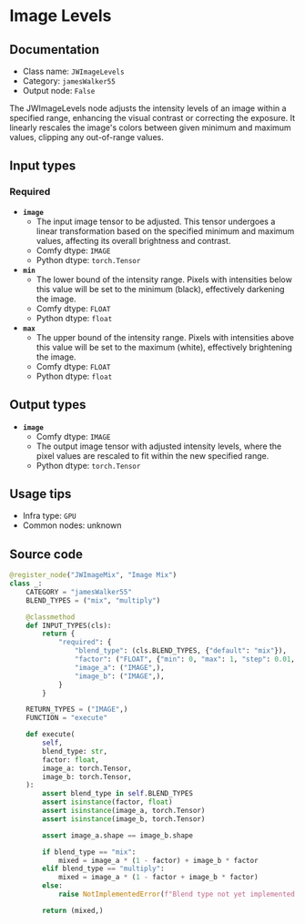 # Image Levels
## Documentation
- Class name: `JWImageLevels`
- Category: `jamesWalker55`
- Output node: `False`

The JWImageLevels node adjusts the intensity levels of an image within a specified range, enhancing the visual contrast or correcting the exposure. It linearly rescales the image's colors between given minimum and maximum values, clipping any out-of-range values.
## Input types
### Required
- **`image`**
    - The input image tensor to be adjusted. This tensor undergoes a linear transformation based on the specified minimum and maximum values, affecting its overall brightness and contrast.
    - Comfy dtype: `IMAGE`
    - Python dtype: `torch.Tensor`
- **`min`**
    - The lower bound of the intensity range. Pixels with intensities below this value will be set to the minimum (black), effectively darkening the image.
    - Comfy dtype: `FLOAT`
    - Python dtype: `float`
- **`max`**
    - The upper bound of the intensity range. Pixels with intensities above this value will be set to the maximum (white), effectively brightening the image.
    - Comfy dtype: `FLOAT`
    - Python dtype: `float`
## Output types
- **`image`**
    - Comfy dtype: `IMAGE`
    - The output image tensor with adjusted intensity levels, where the pixel values are rescaled to fit within the new specified range.
    - Python dtype: `torch.Tensor`
## Usage tips
- Infra type: `GPU`
- Common nodes: unknown


## Source code
```python
@register_node("JWImageMix", "Image Mix")
class _:
    CATEGORY = "jamesWalker55"
    BLEND_TYPES = ("mix", "multiply")

    @classmethod
    def INPUT_TYPES(cls):
        return {
            "required": {
                "blend_type": (cls.BLEND_TYPES, {"default": "mix"}),
                "factor": ("FLOAT", {"min": 0, "max": 1, "step": 0.01, "default": 0.5}),
                "image_a": ("IMAGE",),
                "image_b": ("IMAGE",),
            }
        }

    RETURN_TYPES = ("IMAGE",)
    FUNCTION = "execute"

    def execute(
        self,
        blend_type: str,
        factor: float,
        image_a: torch.Tensor,
        image_b: torch.Tensor,
    ):
        assert blend_type in self.BLEND_TYPES
        assert isinstance(factor, float)
        assert isinstance(image_a, torch.Tensor)
        assert isinstance(image_b, torch.Tensor)

        assert image_a.shape == image_b.shape

        if blend_type == "mix":
            mixed = image_a * (1 - factor) + image_b * factor
        elif blend_type == "multiply":
            mixed = image_a * (1 - factor + image_b * factor)
        else:
            raise NotImplementedError(f"Blend type not yet implemented: {blend_type}")

        return (mixed,)

```
